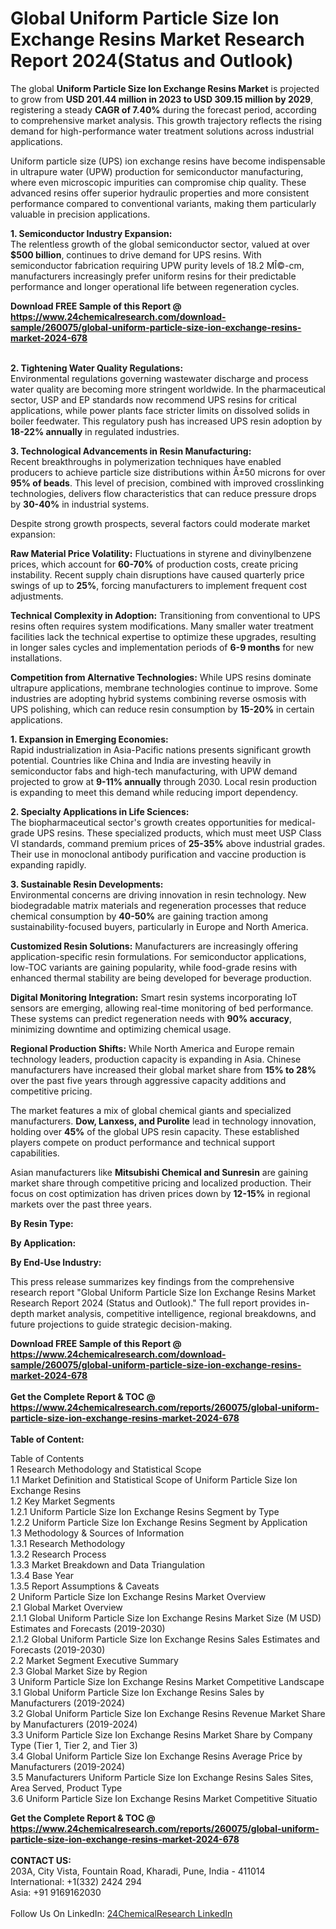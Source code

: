 <h1>Global Uniform Particle Size Ion Exchange Resins Market Research Report 2024(Status and Outlook)</h1><p>The global <strong>Uniform Particle Size Ion Exchange Resins Market</strong> is projected to grow from <strong>USD 201.44 million in 2023 to USD 309.15 million by 2029</strong>, registering a steady <strong>CAGR of 7.40%</strong> during the forecast period, according to comprehensive market analysis. This growth trajectory reflects the rising demand for high-performance water treatment solutions across industrial applications.</p><p>Uniform particle size (UPS) ion exchange resins have become indispensable in ultrapure water (UPW) production for semiconductor manufacturing, where even microscopic impurities can compromise chip quality. These advanced resins offer superior hydraulic properties and more consistent performance compared to conventional variants, making them particularly valuable in precision applications.</p><p><strong>1. Semiconductor Industry Expansion:</strong><br>
The relentless growth of the global semiconductor sector, valued at over <strong>$500 billion</strong>, continues to drive demand for UPS resins. With semiconductor fabrication requiring UPW purity levels of 18.2 MÎ©-cm, manufacturers increasingly prefer uniform resins for their predictable performance and longer operational life between regeneration cycles.</p><div><b>Download FREE Sample of this Report @ 
            <a href="https://www.24chemicalresearch.com/download-sample/260075/global-uniform-particle-size-ion-exchange-resins-market-2024-678">
            https://www.24chemicalresearch.com/download-sample/260075/global-uniform-particle-size-ion-exchange-resins-market-2024-678</a></b></div><br><p><strong>2. Tightening Water Quality Regulations:</strong><br>
Environmental regulations governing wastewater discharge and process water quality are becoming more stringent worldwide. In the pharmaceutical sector, USP and EP standards now recommend UPS resins for critical applications, while power plants face stricter limits on dissolved solids in boiler feedwater. This regulatory push has increased UPS resin adoption by <strong>18-22% annually</strong> in regulated industries.</p><p><strong>3. Technological Advancements in Resin Manufacturing:</strong><br>
Recent breakthroughs in polymerization techniques have enabled producers to achieve particle size distributions within Â±50 microns for over <strong>95% of beads</strong>. This level of precision, combined with improved crosslinking technologies, delivers flow characteristics that can reduce pressure drops by <strong>30-40%</strong> in industrial systems.</p><p>Despite strong growth prospects, several factors could moderate market expansion:</p><p><strong>Raw Material Price Volatility:</strong> Fluctuations in styrene and divinylbenzene prices, which account for <strong>60-70%</strong> of production costs, create pricing instability. Recent supply chain disruptions have caused quarterly price swings of up to <strong>25%</strong>, forcing manufacturers to implement frequent cost adjustments.</p><p><strong>Technical Complexity in Adoption:</strong> Transitioning from conventional to UPS resins often requires system modifications. Many smaller water treatment facilities lack the technical expertise to optimize these upgrades, resulting in longer sales cycles and implementation periods of <strong>6-9 months</strong> for new installations.</p><p><strong>Competition from Alternative Technologies:</strong> While UPS resins dominate ultrapure applications, membrane technologies continue to improve. Some industries are adopting hybrid systems combining reverse osmosis with UPS polishing, which can reduce resin consumption by <strong>15-20%</strong> in certain applications.</p><p><strong>1. Expansion in Emerging Economies:</strong><br>
Rapid industrialization in Asia-Pacific nations presents significant growth potential. Countries like China and India are investing heavily in semiconductor fabs and high-tech manufacturing, with UPW demand projected to grow at <strong>9-11% annually</strong> through 2030. Local resin production is expanding to meet this demand while reducing import dependency.</p><p><strong>2. Specialty Applications in Life Sciences:</strong><br>
The biopharmaceutical sector's growth creates opportunities for medical-grade UPS resins. These specialized products, which must meet USP Class VI standards, command premium prices of <strong>25-35%</strong> above industrial grades. Their use in monoclonal antibody purification and vaccine production is expanding rapidly.</p><p><strong>3. Sustainable Resin Developments:</strong><br>
Environmental concerns are driving innovation in resin technology. New biodegradable matrix materials and regeneration processes that reduce chemical consumption by <strong>40-50%</strong> are gaining traction among sustainability-focused buyers, particularly in Europe and North America.</p><p><strong>Customized Resin Solutions:</strong> Manufacturers are increasingly offering application-specific resin formulations. For semiconductor applications, low-TOC variants are gaining popularity, while food-grade resins with enhanced thermal stability are being developed for beverage production.</p><p><strong>Digital Monitoring Integration:</strong> Smart resin systems incorporating IoT sensors are emerging, allowing real-time monitoring of bed performance. These systems can predict regeneration needs with <strong>90% accuracy</strong>, minimizing downtime and optimizing chemical usage.</p><p><strong>Regional Production Shifts:</strong> While North America and Europe remain technology leaders, production capacity is expanding in Asia. Chinese manufacturers have increased their global market share from <strong>15% to 28%</strong> over the past five years through aggressive capacity additions and competitive pricing.</p><p>The market features a mix of global chemical giants and specialized manufacturers. <strong>Dow, Lanxess, and Purolite</strong> lead in technology innovation, holding over <strong>45%</strong> of the global UPS resin capacity. These established players compete on product performance and technical support capabilities.</p><p>Asian manufacturers like <strong>Mitsubishi Chemical and Sunresin</strong> are gaining market share through competitive pricing and localized production. Their focus on cost optimization has driven prices down by <strong>12-15%</strong> in regional markets over the past three years.</p><p><strong>By Resin Type:</strong></p><p><strong>By Application:</strong></p><p><strong>By End-Use Industry:</strong></p><p>This press release summarizes key findings from the comprehensive research report "Global Uniform Particle Size Ion Exchange Resins Market Research Report 2024 (Status and Outlook)." The full report provides in-depth market analysis, competitive intelligence, regional breakdowns, and future projections to guide strategic decision-making.</p><div><b>Download FREE Sample of this Report @ 
            <a href="https://www.24chemicalresearch.com/download-sample/260075/global-uniform-particle-size-ion-exchange-resins-market-2024-678">
            https://www.24chemicalresearch.com/download-sample/260075/global-uniform-particle-size-ion-exchange-resins-market-2024-678</a></b></div><br><div><b>Get the Complete Report & TOC @ 
            <a href="https://www.24chemicalresearch.com/reports/260075/global-uniform-particle-size-ion-exchange-resins-market-2024-678">
            https://www.24chemicalresearch.com/reports/260075/global-uniform-particle-size-ion-exchange-resins-market-2024-678</a></b></div><br>
            <b>Table of Content:</b><p>Table of Contents<br />
1 Research Methodology and Statistical Scope<br />
1.1 Market Definition and Statistical Scope of Uniform Particle Size Ion Exchange Resins<br />
1.2 Key Market Segments<br />
1.2.1 Uniform Particle Size Ion Exchange Resins Segment by Type<br />
1.2.2 Uniform Particle Size Ion Exchange Resins Segment by Application<br />
1.3 Methodology & Sources of Information<br />
1.3.1 Research Methodology<br />
1.3.2 Research Process<br />
1.3.3 Market Breakdown and Data Triangulation<br />
1.3.4 Base Year<br />
1.3.5 Report Assumptions & Caveats<br />
2 Uniform Particle Size Ion Exchange Resins Market Overview<br />
2.1 Global Market Overview<br />
2.1.1 Global Uniform Particle Size Ion Exchange Resins Market Size (M USD) Estimates and Forecasts (2019-2030)<br />
2.1.2 Global Uniform Particle Size Ion Exchange Resins Sales Estimates and Forecasts (2019-2030)<br />
2.2 Market Segment Executive Summary<br />
2.3 Global Market Size by Region<br />
3 Uniform Particle Size Ion Exchange Resins Market Competitive Landscape<br />
3.1 Global Uniform Particle Size Ion Exchange Resins Sales by Manufacturers (2019-2024)<br />
3.2 Global Uniform Particle Size Ion Exchange Resins Revenue Market Share by Manufacturers (2019-2024)<br />
3.3 Uniform Particle Size Ion Exchange Resins Market Share by Company Type (Tier 1, Tier 2, and Tier 3)<br />
3.4 Global Uniform Particle Size Ion Exchange Resins Average Price by Manufacturers (2019-2024)<br />
3.5 Manufacturers Uniform Particle Size Ion Exchange Resins Sales Sites, Area Served, Product Type<br />
3.6 Uniform Particle Size Ion Exchange Resins Market Competitive Situatio</p><div><b>Get the Complete Report & TOC @ 
            <a href="https://www.24chemicalresearch.com/reports/260075/global-uniform-particle-size-ion-exchange-resins-market-2024-678">
            https://www.24chemicalresearch.com/reports/260075/global-uniform-particle-size-ion-exchange-resins-market-2024-678</a></b></div><br><b>CONTACT US:</b><br>
            203A, City Vista, Fountain Road, Kharadi, Pune, India - 411014<br>
            International: +1(332) 2424 294<br>
            Asia: +91 9169162030 <br><br>
            Follow Us On LinkedIn: <a href="https://www.linkedin.com/company/24chemicalresearch/">24ChemicalResearch LinkedIn</a>